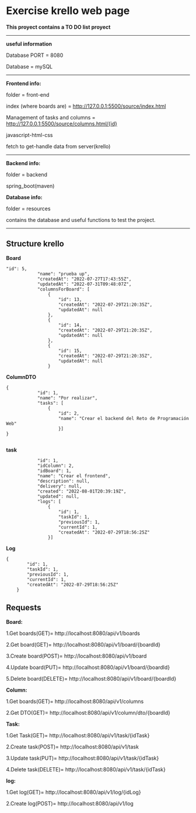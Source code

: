 # Exercise krello web page

**This proyect contains a TO DO list proyect**

___
**useful information**

Database PORT = 8080

Database = mySQL

___
**Frontend info:**

folder = front-end

index (where boards are) = http://127.0.0.1:5500/source/index.html

Management of tasks and columns = http://127.0.0.1:5500/source/columns.html/{id}

javascript-html-css

fetch to get-handle data from server(krello)

___
**Backend info:**

folder = backend

spring_boot(maven)

**Database info:**

folder = resources

contains the database and useful functions to test the project.

___
## Structure krello ##
**Board**

```
"id": 5,
            "name": "prueba up",
            "createdAt": "2022-07-27T17:43:55Z",
            "updatedAt": "2022-07-31T09:48:07Z",
            "columnsForBoard": [
                {
                    "id": 13,
                    "createdAt": "2022-07-29T21:20:35Z",
                    "updatedAt": null
                },
                {
                    "id": 14,
                    "createdAt": "2022-07-29T21:20:35Z",
                    "updatedAt": null
                },
                {
                    "id": 15,
                    "createdAt": "2022-07-29T21:20:35Z",
                    "updatedAt": null
                }
```


**ColumnDTO**

```
{
            "id": 1,
            "name": "Por realizar",
            "tasks": [
                {
                    "id": 2,
                    "name": "Crear el backend del Reto de Programación Web"
                    }]
}
                
```



**task**

```
            "id": 1,
            "idColumn": 2,
            "idBoard": 1,
            "name": "Crear el frontend",
            "description": null,
            "delivery": null,
            "created": "2022-08-01T20:39:19Z",
            "updated": null,
            "logs": [
                {
                    "id": 1,
                    "taskId": 1,
                    "previousId": 1,
                    "currentId": 1,
                    "createdAt": "2022-07-29T18:56:25Z"
                }]

```


**Log**

```
{
        "id": 1,
        "taskId": 1,
        "previousId": 1,
        "currentId": 1,
        "createdAt": "2022-07-29T18:56:25Z"
    }
```

## Requests ##

**Board:**

1.Get boards(GET)= http://localhost:8080/api/v1/boards

2.Get board(GET)= http://localhost:8080/api/v1/board/{boardId}

3.Create board(POST)= http://localhost:8080/api/v1/board

4.Update board(PUT)= http://localhost:8080/api/v1/board/{boardId}

5.Delete board(DELETE)= http://localhost:8080/api/v1/board/{boardId}

**Column:**

1.Get boards(GET)= http://localhost:8080/api/v1/columns

2.Get DTO(GET)= http://localhost:8080/api/v1/column/dto/{boardId}

**Task:**

1.Get Task(GET)= http://localhost:8080/api/v1/task/{idTask}

2.Create task(POST)= http://localhost:8080/api/v1/task

3.Update task(PUT)= http://localhost:8080/api/v1/task/{idTask}

4.Delete task(DELETE)= http://localhost:8080/api/v1/task/{idTask}

**log:**

1.Get log(GET)= http://localhost:8080/api/v1/log/{idLog}

2.Create log(POST)= http://localhost:8080/api/v1/log